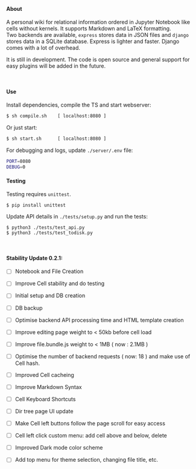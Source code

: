 
&nbsp;

#### About
A personal wiki for relational information ordered in Jupyter Notebook like cells without kernels. It supports Markdown and LaTeX formatting.    
Two backends are available, `express` stores data in JSON files and `django` stores data in a SQLite database. Express is lighter and faster. Django comes with a lot of overhead. 

It is still in development. The code is open source and general support for easy plugins will be added in the future.

&nbsp;

#### Use

Install dependencies, compile the TS and start webserver:
```bash
$ sh compile.sh    [ localhost:8080 ] 
```
Or just start:
```bash
$ sh start.sh      [ localhost:8080 ] 
```
For debugging and logs, update `./server/.env` file:
```bash
PORT=8080
DEBUG=0
```

#### Testing
Testing requires `unittest`.
```
$ pip install unittest
```
Update API details in `./tests/setup.py` and run the tests:
```
$ python3 ./tests/test_api.py
$ python3 ./tests/test_todisk.py
```

&nbsp;

#### Stability Update 0.2.1:

* [ ] Notebook and File Creation
* [ ] Improve Cell stability and do testing
* [ ] Initial setup and DB creation
* [ ] DB backup
* [ ] Optimise backend API processing time and HTML template creation
* [ ] Improve editing page weight to < 50kb before cell load
* [ ] Improve file.bundle.js weight to < 1MB ( now : 2.1MB )
* [ ] Optimise the number of backend requests ( now: 18 ) and make use of Cell hash.
* [ ] Improved Cell cacheing
* [ ] Improve Markdown Syntax
* [ ] Cell Keyboard Shortcuts
* [ ] Dir tree page UI update
* [ ] Make Cell left buttons follow the page scroll for easy access
* [ ] Cell left click custom menu: add cell above and below, delete
* [ ] Improved Dark mode color scheme
* [ ] Add top menu for theme selection, changing file title, etc.

